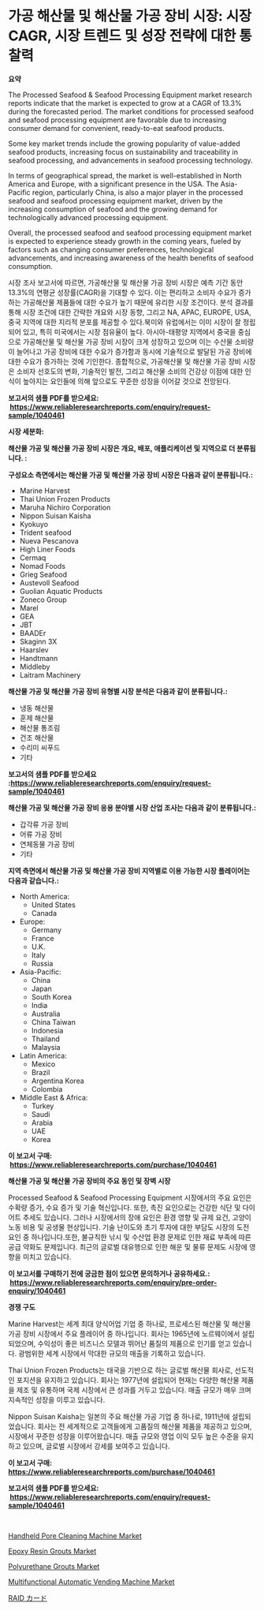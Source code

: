 <p><h1>가공 해산물 및 해산물 가공 장비 시장: 시장 CAGR, 시장 트렌드 및 성장 전략에 대한 통찰력</h1></p><p><strong>요약</strong></p>
<p><p>The Processed Seafood & Seafood Processing Equipment market research reports indicate that the market is expected to grow at a CAGR of 13.3% during the forecasted period. The market conditions for processed seafood and seafood processing equipment are favorable due to increasing consumer demand for convenient, ready-to-eat seafood products. </p><p>Some key market trends include the growing popularity of value-added seafood products, increasing focus on sustainability and traceability in seafood processing, and advancements in seafood processing technology. </p><p>In terms of geographical spread, the market is well-established in North America and Europe, with a significant presence in the USA. The Asia-Pacific region, particularly China, is also a major player in the processed seafood and seafood processing equipment market, driven by the increasing consumption of seafood and the growing demand for technologically advanced processing equipment.</p><p>Overall, the processed seafood and seafood processing equipment market is expected to experience steady growth in the coming years, fueled by factors such as changing consumer preferences, technological advancements, and increasing awareness of the health benefits of seafood consumption. </p><p>시장 조사 보고서에 따르면, 가공해산물 및 해산물 가공 장비 시장은 예측 기간 동안 13.3%의 연평균 성장률(CAGR)을 기대할 수 있다. 이는 편리하고 소비자 수요가 증가하는 가공해산물 제품들에 대한 수요가 높기 때문에 유리한 시장 조건이다. 분석 결과를 통해 시장 조건에 대한 간략한 개요와 시장 동향, 그리고 NA, APAC, EUROPE, USA, 중국 지역에 대한 지리적 분포를 제공할 수 있다.북미와 유럽에서는 이미 시장이 잘 정립되어 있고, 특히 미국에서는 시장 점유율이 높다. 아시아-태평양 지역에서 중국을 중심으로 가공해산물 및 해산물 가공 장비 시장이 크게 성장하고 있으며 이는 수산물 소비량이 늘어나고 가공 장비에 대한 수요가 증가함과 동시에 기술적으로 발달된 가공 장비에 대한 수요가 증가하는 것에 기인한다. 종합적으로, 가공해산물 및 해산물 가공 장비 시장은 소비자 선호도의 변화, 기술적인 발전, 그리고 해산물 소비의 건강상 이점에 대한 인식이 높아지는 요인들에 의해 앞으로도 꾸준한 성장을 이어갈 것으로 전망된다.</p></p>
<p><strong>보고서의 샘플 PDF를 받으세요: &nbsp;<a href="https://www.reliableresearchreports.com/enquiry/request-sample/1040461">https://www.reliableresearchreports.com/enquiry/request-sample/1040461</a></strong></p>
<p><strong>시장 세분화:</strong></p>
<p><strong> 해산물 가공 및 해산물 가공 장비 시장은 개요, 배포, 애플리케이션 및 지역으로 더 분류됩니다. :</strong></p>
<p><strong>구성요소 측면에서는 해산물 가공 및 해산물 가공 장비 시장은 다음과 같이 분류됩니다.:</strong></p>
<p><ul><li>Marine Harvest</li><li>Thai Union Frozen Products</li><li>Maruha Nichiro Corporation</li><li>Nippon Suisan Kaisha</li><li>Kyokuyo</li><li>Trident seafood</li><li>Nueva Pescanova</li><li>High Liner Foods</li><li>Cermaq</li><li>Nomad Foods</li><li>Grieg Seafood</li><li>Austevoll Seafood</li><li>Guolian Aquatic Products</li><li>Zoneco Group</li><li>Marel</li><li>GEA</li><li>JBT</li><li>BAADEr</li><li>Skaginn 3X</li><li>Haarslev</li><li>Handtmann</li><li>Middleby</li><li>Laitram Machinery</li></ul></p>
<p><strong> 해산물 가공 및 해산물 가공 장비 유형별 시장 분석은 다음과 같이 분류됩니다.:</strong></p>
<p><ul><li>냉동 해산물</li><li>훈제 해산물</li><li>해산물 통조림</li><li>건조 해산물</li><li>수리미 씨푸드</li><li>기타</li></ul></p>
<p><strong>보고서의 샘플 PDF를 받으세요 :<a href="https://www.reliableresearchreports.com/enquiry/request-sample/1040461">https://www.reliableresearchreports.com/enquiry/request-sample/1040461</a></strong></p>
<p><strong> 해산물 가공 및 해산물 가공 장비 응용 분야별 시장 산업 조사는 다음과 같이 분류됩니다.:</strong></p>
<p><ul><li>갑각류 가공 장비</li><li>어류 가공 장비</li><li>연체동물 가공 장비</li><li>기타</li></ul></p>
<p><strong>지역 측면에서 해산물 가공 및 해산물 가공 장비 지역별로 이용 가능한 시장 플레이어는 다음과 같습니다.:</strong></p>
<p><ul>
    <li>
        North America:
        <ul>
            <li>United States</li>
            <li>Canada</li>
        </ul>
    </li>
    <li>
        Europe:
        <ul>
            <li>Germany</li>
            <li>France</li>
            <li>U.K.</li>
            <li>Italy</li>
            <li>Russia</li>
        </ul>
    </li>
    <li>
        Asia-Pacific:
        <ul>
            <li>China</li>
            <li>Japan</li>
            <li>South Korea</li>
            <li>India</li>
            <li>Australia</li>
            <li>China Taiwan</li>
            <li>Indonesia</li>
            <li>Thailand</li>
            <li>Malaysia</li>
        </ul>
    </li>
    <li>
        Latin America:
        <ul>
            <li>Mexico</li>
            <li>Brazil</li>
            <li>Argentina Korea</li>
            <li>Colombia</li>
        </ul>
    </li>
    <li>
        Middle East & Africa:
        <ul>
            <li>Turkey</li>
            <li>Saudi</li>
            <li>Arabia</li>
            <li>UAE</li>
            <li>Korea</li>
        </ul>
    </li>
    </ul></p>
<p><strong>이 보고서 구매: &nbsp;<a href="https://www.reliableresearchreports.com/purchase/1040461">https://www.reliableresearchreports.com/purchase/1040461</a></strong></p>
<p><strong>해산물 가공 및 해산물 가공 장비의 주요 동인 및 장벽 시장</strong></p>
<p><p>Processed Seafood & Seafood Processing Equipment 시장에서의 주요 요인은 수확량 증가, 수요 증가 및 기술 혁신입니다. 또한, 촉진 요인으로는 건강한 식단 및 다이어트 추세도 있습니다. 그러나 시장에서의 장애 요인은 환경 영향 및 규제 요건, 고양이 노동 비용 및 공생물 현상입니다. 기술 난이도와 초기 투자에 대한 부담도 시장의 도전 요인 중 하나입니다.또한, 불규칙한 낚시 및 수산업 환경 문제로 인한 재료 부족에 따른 공급 약화도 문제입니다. 최근의 글로벌 대유행으로 인한 해운 및 물류 문제도 시장에 영향을 미치고 있습니다.</p></p>
<p><strong>이 보고서를 구매하기 전에 궁금한 점이 있으면 문의하거나 공유하세요.: &nbsp;<a href="https://www.reliableresearchreports.com/enquiry/pre-order-enquiry/1040461">https://www.reliableresearchreports.com/enquiry/pre-order-enquiry/1040461</a></strong></p>
<p><strong>경쟁 구도</strong></p>
<p><p>Marine Harvest는 세계 최대 양식어업 기업 중 하나로, 프로세스된 해산물 및 해산물 가공 장비 시장에서 주요 플레이어 중 하나입니다. 회사는 1965년에 노르웨이에서 설립되었으며, 수익성이 좋은 비즈니스 모델과 뛰어난 품질의 제품으로 인기를 얻고 있습니다. 광범위한 세계 시장에서 막대한 규모의 매출을 기록하고 있습니다.</p><p>Thai Union Frozen Products는 태국을 기반으로 하는 글로벌 해산물 회사로, 선도적인 포지션을 유지하고 있습니다. 회사는 1977년에 설립되어 현재는 다양한 해산물 제품을 제조 및 유통하며 국제 시장에서 큰 성과를 거두고 있습니다. 매출 규모가 매우 크며 지속적인 성장을 이루고 있습니다.</p><p>Nippon Suisan Kaisha는 일본의 주요 해산물 가공 기업 중 하나로, 1911년에 설립되었습니다. 회사는 전 세계적으로 고객들에게 고품질의 해산물 제품을 제공하고 있으며, 시장에서 꾸준한 성장을 이루어왔습니다. 매출 규모와 영업 이익 모두 높은 수준을 유지하고 있으며, 글로벌 시장에서 강세를 보여주고 있습니다.</p></p>
<p><strong>이 보고서 구매: &nbsp; <a href="https://www.reliableresearchreports.com/purchase/1040461">https://www.reliableresearchreports.com/purchase/1040461</a></strong></p>
<p><strong>보고서의 샘플 PDF를 받으세요: &nbsp;<a href="https://www.reliableresearchreports.com/enquiry/request-sample/1040461">https://www.reliableresearchreports.com/enquiry/request-sample/1040461</a></strong><strong></strong></p>
<p>&nbsp;</p>
<p><p><a href="https://issuu.com/reportprime-2/docs/handheld-pore-cleaning-machine-market-size-2030.pp">Handheld Pore Cleaning Machine Market</a></p><p><a href="https://view.publitas.com/reportprime-1/epoxy-resin-grouts-market-provides-a-comprehensive-analysis-including-a-macro-overview-of-the-market-as-well-as-micro-details-such-as-market-size-and-competitive-landscape/">Epoxy Resin Grouts Market</a></p><p><a href="https://view.publitas.com/reportprime-1/polyurethane-grouts-market-research-report-the-key-to-successful-business-strategy-forecasted-for-period-from-2024-2031/">Polyurethane Grouts Market</a></p><p><a href="https://issuu.com/reportprime-2/docs/multifunctional-automatic-vending-machine-market-s">Multifunctional Automatic Vending Machine Market</a></p><p><a href="https://github.com/ycmtqqhvk3273/Market-Research-Report-List-1/blob/main/1287354186164.md">RAID カード</a></p></p>